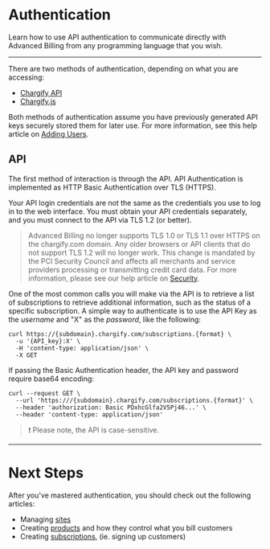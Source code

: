 # Authentication

Learn how to use API authentication to communicate directly with Advanced Billing from any programming language that you wish.

---

There are two methods of authentication, depending on what you are accessing:

- [Chargify API]($e/Subscriptions)
- [Chargify.js](page:development-tools/chargify-js/chargify-js-overview)

Both methods of authentication assume you have previously generated API keys securely stored them for later use. For more information, see this help article on [Adding Users](https://maxio.zendesk.com/hc/en-us/articles/24183942221837-Users#adding-users).

## API

The first method of interaction is through the API. API Authentication is implemented as HTTP Basic Authentication over TLS (HTTPS).

Your API login credentials are not the same as the credentials you use to log in to the web interface. You must obtain your API credentials separately, and you must connect to the API via TLS 1.2 (or better).

> Advanced Billing no longer supports TLS 1.0 or TLS 1.1 over HTTPS on the chargify.com domain. Any older browsers or API clients that do not support TLS 1.2 will no longer work. This change is mandated by the PCI Security Council and affects all merchants and service providers processing or transmitting credit card data. For more information, please see our help article on [Security](https://maxio.zendesk.com/hc/en-us/articles/24183963101069-Security).

One of the most common calls you will make via the API is to retrieve a list of subscriptions to retrieve additional information, such as the status of a specific subscription. A simple way to authenticate is to use the API Key as the _username_ and "X" as the _password_, like the following:

```
curl https://{subdomain}.chargify.com/subscriptions.{format} \
  -u '{API_key}:X' \
  -H 'content-type: application/json' \
  -X GET
```

If passing the Basic Authentication header, the API key and password require base64 encoding:

```
curl --request GET \
  --url 'https:///{subdomain}.chargify.com/subscriptions.{format}' \
  --header 'authorization: Basic PDxhcGlfa2V5Pj46...' \
  --header 'content-type: application/json'
```

> ❗️ Please note, the API is case-sensitive.

---

# Next Steps

After you've mastered authentication, you should check out the following articles:

- Managing [sites](page:introduction/connected-sites)
- Creating [products](page:core-concepts/product-catalog#product) and how they control what you bill customers
- Creating [subscriptions](page:core-concepts/subscription-signup), (ie. signing up customers)

